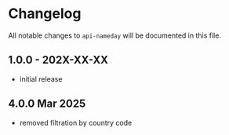 # Changelog

All notable changes to `api-nameday` will be documented in this file.

## 1.0.0 - 202X-XX-XX

- initial release
## 4.0.0 Mar 2025

- removed filtration by country code
